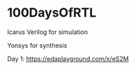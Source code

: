 # 100DaysOfRTL

Icarus Verilog for simulation

Yonsys for synthesis

Day 1: https://edaplayground.com/x/eS2M
